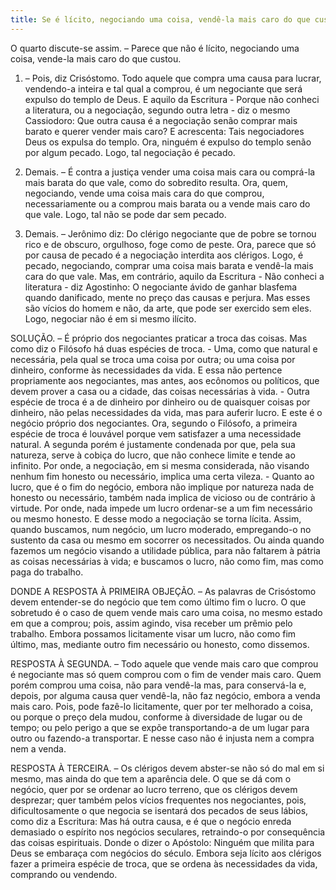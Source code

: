 ```yaml
---
title: Se é lícito, negociando uma coisa, vendê-la mais caro do que custou
---
```


O quarto discute-se assim. – Parece que não é lícito, negociando uma coisa, vende-la mais caro do que custou. 

1. – Pois, diz Crisóstomo. Todo aquele que compra uma causa para lucrar, vendendo-a inteira e tal qual a comprou, é um negociante que será expulso do templo de Deus. E aquilo da Escritura - Porque não conheci a literatura, ou a negociação, segundo outra letra - diz o mesmo Cassiodoro: Que outra causa é a negociação senão comprar mais barato e querer vender mais caro? E acrescenta: Tais negociadores Deus os expulsa do templo. Ora, ninguém é expulso do templo senão por algum pecado. Logo, tal negociação é pecado.  

2. Demais. – É contra a justiça vender uma coisa mais cara ou comprá-la mais barata do que vale, como do sobredito resulta. Ora, quem, negociando, vende uma coisa mais cara do que comprou, necessariamente ou a comprou mais barata ou a vende mais caro do que vale. Logo, tal não se pode dar sem pecado.  

3. Demais. – Jerônimo diz: Do clérigo negociante que de pobre se tornou rico e de obscuro, orgulhoso, foge como de peste. Ora, parece que só por causa de pecado é a negociação interdita aos clérigos. Logo, é pecado, negociando, comprar uma coisa mais barata e vendê-la mais cara do que vale.  Mas, em contrário, aquilo da Escritura - Não conheci a literatura - diz Agostinho: O negociante ávido de ganhar blasfema quando danificado, mente no preço das causas e perjura. Mas esses são vícios do homem e não, da arte, que pode ser exercido sem eles. Logo, negociar não é em si mesmo ilícito.  

SOLUÇÃO. – É próprio dos negociantes praticar a troca das coisas. Mas como diz o Filósofo há duas espécies de troca. - Uma, como que natural e necessária, pela qual se troca uma coisa por outra; ou uma coisa por dinheiro, conforme às necessidades da vida. E essa não pertence propriamente aos negociantes, mas antes, aos ecônomos ou políticos, que devem prover a casa ou a cidade, das coisas necessárias à vida. - Outra espécie de troca é a de dinheiro por dinheiro ou de quaisquer coisas por dinheiro, não pelas necessidades da vida, mas para auferir lucro. E este é o negócio próprio dos negociantes.  Ora, segundo o Filósofo, a primeira espécie de troca é louvável porque vem satisfazer a uma necessidade natural. A segunda porém é justamente condenada por que, pela sua natureza, serve à cobiça do lucro, que não conhece limite e tende ao infinito. Por onde, a negociação, em si mesma considerada, não visando nenhum fim honesto ou necessário, implica uma certa vileza. - Quanto ao lucro, que é o fim do negócio, embora não implique por natureza nada de honesto ou necessário, também nada implica de vicioso ou de contrário à virtude. Por onde, nada impede um lucro ordenar-se a um fim necessário ou mesmo honesto. E desse modo a negociação se torna lícita. Assim, quando buscamos, num negócio, um lucro moderado, empregando-o no sustento da casa ou mesmo em socorrer os necessitados. Ou ainda quando fazemos um negócio visando a utilidade pública, para não faltarem à pátria as coisas necessárias à vida; e buscamos o lucro, não como fim, mas como paga do trabalho.  

DONDE A RESPOSTA À PRIMEIRA OBJEÇÃO. – As palavras de Crisóstomo devem entender-se do negócio que tem como último fim o lucro. O que sobretudo é o caso de quem vende mais caro uma coisa, no mesmo estado em que a comprou; pois, assim agindo, visa receber um prêmio pelo trabalho. Embora possamos licitamente visar um lucro, não como fim último, mas, mediante outro fim necessário ou honesto, como dissemos.  

RESPOSTA À SEGUNDA. – Todo aquele que vende mais caro que comprou é negociante mas só quem comprou com o fim de vender mais caro. Quem porém comprou uma coisa, não para vendê-la mas, para conservá-la e, depois, por alguma causa quer vendê-la, não faz negócio, embora a venda mais caro. Pois, pode fazê-lo licitamente, quer por ter melhorado a coisa, ou porque o preço dela mudou, conforme à diversidade de lugar ou de tempo; ou pelo perigo a que se expõe transportando-a de um lugar para outro ou fazendo-a transportar. E nesse caso não é injusta nem a compra nem a venda.  

RESPOSTA À TERCEIRA. – Os clérigos devem abster-se não só do mal em si mesmo, mas ainda do que tem a aparência dele. O que se dá com o negócio, quer por se ordenar ao lucro terreno, que os clérigos devem desprezar; quer também pelos vícios frequentes nos negociantes, pois, dificultosamente o que negocia se isentará dos pecados de seus lábios, como diz a Escritura: Mas há outra causa, e é que o negócio enreda demasiado o espírito nos negócios seculares, retraindo-o por consequência das coisas espirituais. Donde o dizer o Apóstolo: Ninguém que milita para Deus se embaraça com negócios do século. Embora seja lícito aos clérigos fazer a primeira espécie de troca, que se ordena às necessidades da vida, comprando ou vendendo.